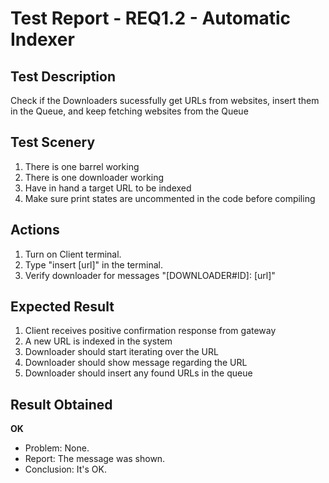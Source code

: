 # Test Report - REQ1.2 - Automatic Indexer

## Test Description
Check if the Downloaders sucessfully get URLs from websites, insert them in the Queue, and keep fetching websites from the Queue 

## Test Scenery

1. There is one barrel working
2. There is one downloader working
3. Have in hand a target URL to be indexed
4. Make sure print states are uncommented in the code before compiling

## Actions

1. Turn on Client terminal.
2. Type "insert [url]" in the terminal.
3. Verify downloader for messages "[DOWNLOADER#ID]: [url]"

## Expected Result

1. Client receives positive confirmation response from gateway
2. A new URL is indexed in the system
3. Downloader should start iterating over the URL
4. Downloader should show message regarding the URL
5. Downloader should insert any found URLs in the queue


## Result Obtained
**OK**

- Problem: None.
- Report: The message was shown.
- Conclusion: It's OK.
